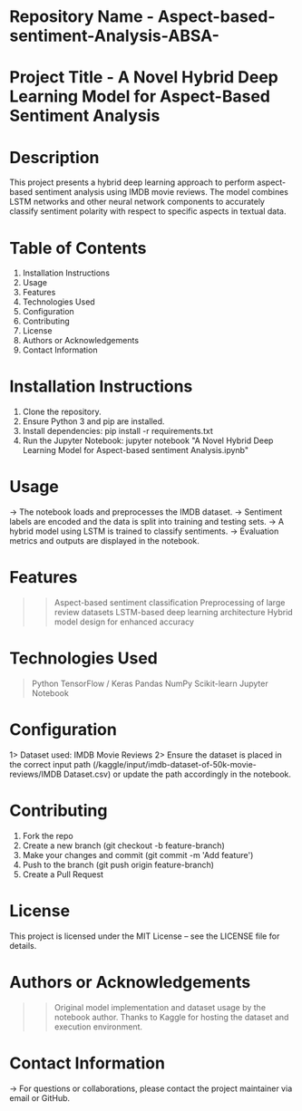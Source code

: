 # Repository Name - Aspect-based-sentiment-Analysis-ABSA-
# Project Title - A Novel Hybrid Deep Learning Model for Aspect-Based Sentiment Analysis
# Description
This project presents a hybrid deep learning approach to perform aspect-based sentiment analysis using IMDB movie reviews. The model combines LSTM networks and other neural network components to accurately classify sentiment polarity with respect to specific aspects in textual data.
# Table of Contents
1. Installation Instructions
2. Usage
3. Features
4. Technologies Used
5. Configuration
6. Contributing
7. License
8. Authors or Acknowledgements
9. Contact Information
# Installation Instructions
1. Clone the repository.
2. Ensure Python 3 and pip are installed.
3. Install dependencies: pip install -r requirements.txt
4. Run the Jupyter Notebook: jupyter notebook "A Novel Hybrid Deep Learning Model for Aspect-based sentiment Analysis.ipynb"
# Usage
-> The notebook loads and preprocesses the IMDB dataset.
-> Sentiment labels are encoded and the data is split into training and testing sets.
-> A hybrid model using LSTM is trained to classify sentiments.
-> Evaluation metrics and outputs are displayed in the notebook.
# Features
>> Aspect-based sentiment classification
>> Preprocessing of large review datasets
>> LSTM-based deep learning architecture
>> Hybrid model design for enhanced accuracy
#  Technologies Used
> Python
> TensorFlow / Keras
> Pandas
> NumPy
> Scikit-learn
> Jupyter Notebook
# Configuration
1> Dataset used: IMDB Movie Reviews
2> Ensure the dataset is placed in the correct input path (/kaggle/input/imdb-dataset-of-50k-movie-reviews/IMDB Dataset.csv) or update the path accordingly in the notebook.
# Contributing
1. Fork the repo
2. Create a new branch (git checkout -b feature-branch)
3. Make your changes and commit (git commit -m 'Add feature')
4. Push to the branch (git push origin feature-branch)
5. Create a Pull Request
# License
This project is licensed under the MIT License – see the LICENSE file for details.
#  Authors or Acknowledgements
>> Original model implementation and dataset usage by the notebook author.
>> Thanks to Kaggle for hosting the dataset and execution environment.
# Contact Information
-> For questions or collaborations, please contact the project maintainer via email or GitHub.


